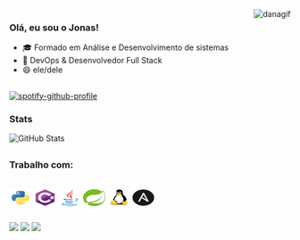 <img align="right" height="180" alt="danagif" src="https://cdn.discordapp.com/attachments/706583749244223538/877966943007678464/original.gif">

### Olá, eu sou o Jonas!

- 🎓 Formado em Análise e Desenvolvimento de sistemas
- 💼 DevOps & Desenvolvedor Full Stack
- 😄 ele/dele

##

[![spotify-github-profile](https://spotify-github-profile.kittinanx.com/api/view?uid=geu5ytruhb2g1i0aw8dsh0jkm&cover_image=true&theme=novatorem&show_offline=false&background_color=121212&interchange=false&bar_color=53b14f&bar_color_cover=false)](https://github.com/kittinan/spotify-github-profile)

### Stats

![GitHub Stats](https://github-readme-stats.vercel.app/api?username=visheuleer&count_private=true&include_all_commits=true&show_icons=true)
 
 ##
 
 ### Trabalho com:
  <div style="display: inline_block"><br>
   <img align="center" alt="Python" height="30" width="40" src="https://github.com/devicons/devicon/blob/master/icons/python/python-original.svg">
   <img align="center" alt="C#" height="30" width="40" src="https://github.com/devicons/devicon/blob/master/icons/csharp/csharp-original.svg">
   <img align="center" alt="Java" height="30" width="40" src="https://github.com/devicons/devicon/blob/master/icons/java/java-original.svg">
   <img align="center" alt="SpringBoot" height="30" width="40" src="https://github.com/devicons/devicon/blob/master/icons/spring/spring-original.svg">
   <img align="center" alt="Linux" height="30" width="40" src="https://github.com/devicons/devicon/blob/master/icons/linux/linux-original.svg">
   <img align="center" alt="Ansible" height="30" width="40" src="https://github.com/devicons/devicon/blob/master/icons/ansible/ansible-original.svg">

</div>
  
  ##
  
  <div>
  <a href="https://instagram.com/visheuleer" target="_blank"><img src="https://img.shields.io/badge/-Instagram-%23E4405F?style=for-the-badge&logo=instagram&logoColor=white" target="_blank"></a>
  <a href = "mailto:jonaseuler98@gmail.com"><img src="https://img.shields.io/badge/-Gmail-%23333?style=for-the-badge&logo=gmail&logoColor=white" target="_blank"></a>
  <a href="https://www.linkedin.com/in/jonas-euler-2542b41aa/" target="_blank"><img src="https://img.shields.io/badge/-LinkedIn-%230077B5?style=for-the-badge&logo=linkedin&logoColor=white" target="_blank"></a> 
  </div>
 
 ##
  

  
  
